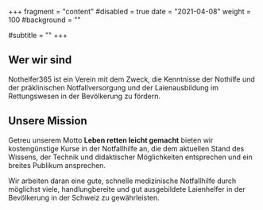 +++
fragment = "content"
#disabled = true
date = "2021-04-08"
weight = 100
#background = ""

#subtitle = ""
+++

## Wer wir sind

Nothelfer365 ist ein Verein mit dem Zweck, die Kenntnisse der Nothilfe und der präklinischen Notfallversorgung und der Laienausbildung im Rettungswesen in der Bevölkerung zu fördern.

## Unsere Mission

Getreu unserem Motto **Leben retten leicht gemacht** bieten wir kostengünstige Kurse in der Notfallhilfe an, die dem aktuellen Stand des Wissens, der Technik und didaktischer Möglichkeiten entsprechen und ein breites Publikum ansprechen.

Wir arbeiten daran eine gute, schnelle medizinische Notfallhilfe durch möglichst viele, handlungbereite und gut ausgebildete Laienhelfer in der Bevölkerung in der Schweiz zu gewährleisten.
